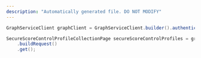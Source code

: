 ```yaml
---
description: "Automatically generated file. DO NOT MODIFY"
---
```

<!-- markdownlint-disable MD041 -->

```java
GraphServiceClient graphClient = GraphServiceClient.builder().authenticationProvider( authProvider ).buildClient();

SecureScoreControlProfileCollectionPage secureScoreControlProfiles = graphClient.security().secureScoreControlProfiles()
    .buildRequest()
    .get();
```
